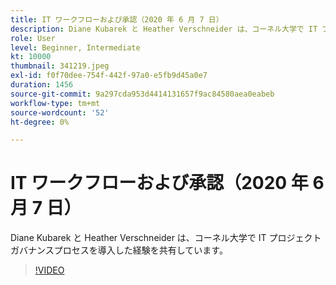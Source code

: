```yaml
---
title: IT ワークフローおよび承認（2020 年 6 月 7 日）
description: Diane Kubarek と Heather Verschneider は、コーネル大学で IT プロジェクトガバナンスプロセスを導入した経験を共有しています。
role: User
level: Beginner, Intermediate
kt: 10000
thumbnail: 341219.jpeg
exl-id: f0f70dee-754f-442f-97a0-e5fb9d45a0e7
duration: 1456
source-git-commit: 9a297cda953d4414131657f9ac84580aea0eabeb
workflow-type: tm+mt
source-wordcount: '52'
ht-degree: 0%

---
```


# IT ワークフローおよび承認（2020 年 6 月 7 日）

Diane Kubarek と Heather Verschneider は、コーネル大学で IT プロジェクトガバナンスプロセスを導入した経験を共有しています。

>[!VIDEO](https://video.tv.adobe.com/v/341219/?quality=12&learn=on)
